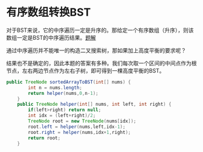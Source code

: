 # 有序数组转换BST

对于BST来说，它的中序遍历一定是升序的。那给定一个有序数组（升序），则该数组一定是BST的中序遍历结果。[题解](https://leetcode-cn.com/problems/convert-sorted-array-to-binary-search-tree/solution/jiang-you-xu-shu-zu-zhuan-huan-wei-er-cha-sou-s-33/)

通过中序遍历并不能唯一的构造二叉搜索树，那如果加上高度平衡的要求呢？

结果也不是确定的，因此本题的答案有多种。我们每次取一个区间的中间点作为根节点，左右两边节点作为左右子树，即可得到一棵高度平衡的BST。

```java
public TreeNode sortedArrayToBST(int[] nums) {
		int n = nums.length;
		return helper(nums,0,n-1);
    }
	public TreeNode helper(int[] nums, int left, int right) {
		if(left>right) return null;
		int idx = (left+right)/2;
		TreeNode root = new TreeNode(nums[idx]);
		root.left = helper(nums,left,idx-1);
		root.right = helper(nums,idx+1,right);
		return root;
	}
```

